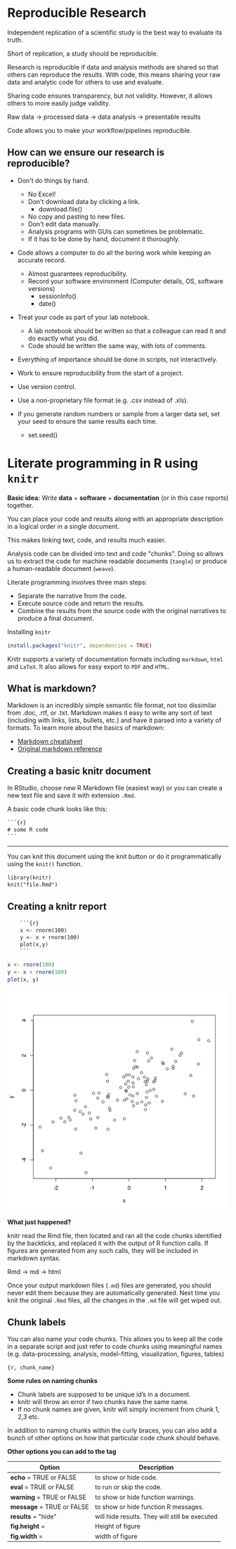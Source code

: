 Reproducible Research
=====================

Independent replication of a scientific study is the best way to evaluate its truth.

Short of replication, a study should be reproducible.

Research is reproducible if data and analysis methods are shared so that others can reproduce the results.
With code, this means sharing your raw data and analytic code for others to use and evaluate.

Sharing code ensures transparency, but not validity.
However, it allows others to more easily judge validity.

Raw data -> processed data -> data analysis -> presentable results

Code allows you to make your workflow/pipelines reproducible.

How can we ensure our research is reproducible?
-----------------------------------------------

- Don't do things by hand.
  - No Excel!
  - Don't download data by clicking a link. 
    - download.file()
  - No copy and pasting to new files.
  - Don't edit data manually.
  - Analysis programs with GUIs can sometimes be problematic.
  - If it has to be done by hand, document it thoroughly.

- Code allows a computer to do all the boring work while keeping an accurate record.
  - Almost guarantees reproducibility.
  - Record your software environment (Computer details, OS, software versions)
    - sessionInfo()
    - date()

- Treat your code as part of your lab notebook.
  - A lab notebook should be written so that a colleague can read it and do exactly what you did.
  - Code should be written the same way, with lots of comments.
  
- Everything of importance should be done in scripts, not interactively.

- Work to ensure reproducibility from the start of a project.

- Use version control.

- Use a non-proprietary file format (e.g. .csv instead of .xls).

- If you generate random numbers or sample from a larger data set, set your seed to ensure the same results each time.
  - set.seed()


Literate programming in R using `knitr`
=======================================

**Basic idea:** Write **data** + **software** + **documentation** (or in this case reports) together.

You can place your code and results along with an appropriate description in a logical order in a single document.

This makes linking text, code, and results much easier.

Analysis code can be divided into text and code "chunks".
Doing so allows us to extract the code for machine readable documents (`tangle`) or produce a human-readable document (`weave`).

Literate programming involves three main steps:

- Separate the narrative from the code.
- Execute source code and return the results.
- Combine the results from the source code with the original narratives to produce a final document.

Installing `knitr`

```r
install.packages("knitr", dependencies = TRUE)
```


Knitr supports a variety of documentation formats including `markdown`, `html` and `LaTeX`. 
It also allows for easy export to `PDF` and `HTML`.

What is markdown?
-----------------

Markdown is an incredibly simple semantic file format, not too dissimilar from .doc, .rtf, or .txt.
Markdown makes it easy to write any sort of text (including with links, lists, bullets, etc.) and have it parsed into a variety of formats.
To learn more about the basics of markdown:

- [Markdown cheatsheet](https://github.com/adam-p/markdown-here/wiki/Markdown-Cheatsheet)
- [Original markdown reference](http://daringfireball.net/projects/markdown/basics)

## Creating a basic knitr document

In RStudio, choose new R Markdown file (easiest way)
or you can create a new text file and save it with extension `.Rmd`.

A basic code chunk looks like this:

<pre><code>```{r}
# some R code
```
</code></pre>
---

You can knit this document using the knit button or do it programmatically using the `knit()` function.

```
library(knitr)
knit("file.Rmd")
```

Creating a knitr report
-----------------------

<pre><code>    ```{r}
    x <- rnorm(100)
    y <- x + rnorm(100)
    plot(x,y)
    ```
</code></pre>


```r
x <- rnorm(100)
y <- x + rnorm(100)
plot(x, y)
```

![plot of chunk unnamed-chunk-2](figure/unnamed-chunk-2.png) 


**What just happened?**

knitr read the Rmd file, then located and ran all the code chunks identified by the backticks, and replaced it with the output of R function calls. If figures are generated from any such calls, they will be included in markdown syntax.

Rmd -> md -> html

Once your output markdown files (`.md`) files are generated, you should never edit them because they are automatically generated. 
Next time you knit the original `.Rmd` files, all the changes in the `.md` file will get wiped out. 

## Chunk labels

You can also name your code chunks. This allows you to keep all the code in a separate script and just refer to code chunks using meaningful names (e.g. data-processing, analysis, model-fitting, visualization, figures, tables)


```
{r, chunk_name}
```

__Some rules on naming chunks__
* Chunk labels are supposed to be unique id’s in a document.  
* knitr will throw an error if two chunks have the same name.  
* If no chunk names are given, knitr will simply increment from chunk 1, 2,3 etc.

In addition to naming chunks within the curly braces, you can also add a bunch of other options on how that particular code chunk should behave. 

**Other options you can add to the tag**

| Option | Description |
| ------ | ------------ |
| **echo** =   TRUE or FALSE |  to show or hide code.  |
| **eval** =   TRUE or FALSE | to run or skip the code.  |
| **warning** =   TRUE or FALSE | to show or hide function warnings.  |
| **message** =  TRUE or FALSE | to show or hide function R messages.  |
| **results** = "hide"  | will hide results. They will still be executed |
| **fig.height** = | Height of figure  |
| **fig.width** =  | width of figure  |
